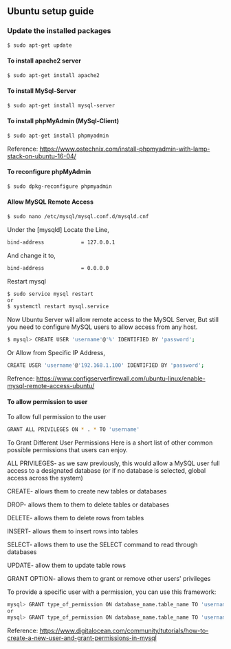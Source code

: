## **Ubuntu setup guide**
### Update the installed packages
```sh
$ sudo apt-get update
```
#### To install apache2 server

```sh
$ sudo apt-get install apache2
```
#### To install MySql-Server
```sh
$ sudo apt-get install mysql-server
```
#### To install phpMyAdmin (MySql-Client)
```sh
$ sudo apt-get install phpmyadmin
```
Reference: https://www.ostechnix.com/install-phpmyadmin-with-lamp-stack-on-ubuntu-16-04/

#### To reconfigure phpMyAdmin
```sh
$ sudo dpkg-reconfigure phpmyadmin
```

#### Allow MySQL Remote Access
```sh
$ sudo nano /etc/mysql/mysql.conf.d/mysqld.cnf
```
Under the [mysqld] Locate the Line,
```sh
bind-address            = 127.0.0.1
```
And change it to,
```sh
bind-address            = 0.0.0.0
```
Restart mysql
```sh
$ sudo service mysql restart
or
$ systemctl restart mysql.service
```
Now Ubuntu Server will allow remote access to the MySQL Server, But still you need to configure MySQL users to allow access from any host.
```sh
$ mysql> CREATE USER 'username'@'%' IDENTIFIED BY 'password';
```
Or Allow from Specific IP Address,
```sh
CREATE USER 'username'@'192.168.1.100' IDENTIFIED BY 'password';
```
Refrence: https://www.configserverfirewall.com/ubuntu-linux/enable-mysql-remote-access-ubuntu/

#### To allow permission to user
To allow full permission to the user
```sh
GRANT ALL PRIVILEGES ON * . * TO 'username'
```
To Grant Different User Permissions
Here is a short list of other common possible permissions that users can enjoy.

ALL PRIVILEGES- as we saw previously, this would allow a MySQL user full access to a designated database (or if no database is selected, global access across the system)

CREATE- allows them to create new tables or databases

DROP- allows them to them to delete tables or databases

DELETE- allows them to delete rows from tables

INSERT- allows them to insert rows into tables

SELECT- allows them to use the SELECT command to read through databases

UPDATE- allow them to update table rows

GRANT OPTION- allows them to grant or remove other users' privileges

To provide a specific user with a permission, you can use this framework:

```sh
mysql> GRANT type_of_permission ON database_name.table_name TO 'username';
or
mysql> GRANT type_of_permission ON database_name.table_name TO 'username';
```

Reference: https://www.digitalocean.com/community/tutorials/how-to-create-a-new-user-and-grant-permissions-in-mysql